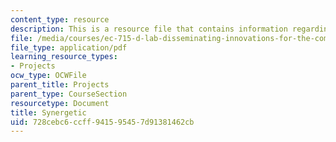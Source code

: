 ```yaml
---
content_type: resource
description: This is a resource file that contains information regarding synergetic.
file: /media/courses/ec-715-d-lab-disseminating-innovations-for-the-common-good-spring-2007/728cebc6ccff941595457d91381462cb_MITEC_715S07_synergetic.pdf
file_type: application/pdf
learning_resource_types:
- Projects
ocw_type: OCWFile
parent_title: Projects
parent_type: CourseSection
resourcetype: Document
title: Synergetic
uid: 728cebc6-ccff-9415-9545-7d91381462cb
---
```

